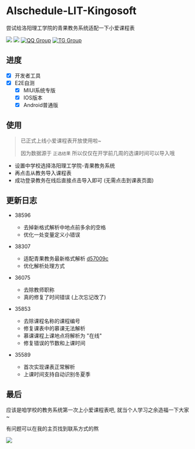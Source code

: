 # AIschedule-LIT-Kingosoft

尝试给洛阳理工学院的青果教务系统适配一下小爱课程表

[![](https://img.shields.io/badge/dynamic/json?color=blue&label=%E5%BC%80%E5%8F%91%E8%80%85&query=%24.coderName&url=https%3A%2F%2Fopen-schedule.ai.xiaomi.com%2Fapi%2Fcoder%3Ftb_id%3D36075%26amp?style=plastic)](https://blog.icepie.net/)
![](https://img.shields.io/badge/dynamic/json?color=blueviolet&label=%E4%BD%BF%E7%94%A8%E4%BA%BA%E6%95%B0&query=%24.usedNum&url=https%3A%2F%2Fopen-schedule.ai.xiaomi.com%2Fapi%2Fcoder%3Ftb_id%3D36075%26amp?style=plastic)
[![QQ Group](https://img.shields.io/badge/QQ%20群-647027400-red.svg)](https://jq.qq.com/?_wv=1027&k=lz0XyN86)
[![TG Group](https://img.shields.io/badge/TG%20群-lit_edu-blue.svg)](https://t.me/lit_edu)

## 进度

- [X] 开发者工具
- [X] E2E自测 
  - [X] MIUI系统专版
  - [X] IOS版本
  - [X] Android普通版

## 使用

> 已正式上线小爱课程表开放使用啦~
> 
> 因为数据源于 `正选结果` 所以仅仅在开学前几周的选课时间可以导入哦

- 设置中学校选择洛阳理工学院-青果教务系统
- 再点击从教务导入课程表
- 成功登录教务在线后直接点击导入即可 (无需点击到课表页面)

## 更新日志

- 38596
  - 去掉新格式解析中地点前多余的空格
  - 优化一处变量定义小错误

- 38307
  - 适配青果教务最新格式解析 [d57009c](https://github.com/icepie/AIschedule-LIT-Kingosoft/commit/d57009c1eaf1cb95fcb32b493bb265603fd11002)
  - 优化解析处理方式

- 36075
  - 去除教师职称
  - 真的修复了时间错误 (上次忘记改了)

- 35853
  - 去除课程名称的课程编号
  - 修复课表中的慕课无法解析
  - 慕课课程上课地点将解析为 "在线"
  - 修复错误的节数和上课时间

- 35589
  - 首次实现课表正常解析
  - 上课时间支持自动识别冬夏季

## 最后

应该是咱学校的教务系统第一次上小爱课程表吧, 就当个人学习之余造福一下大家 ~

有问题可以在我的主页找到联系方式的熬

![](https://vkceyugu.cdn.bspapp.com/VKCEYUGU-b1ebbd3c-ca49-405b-957b-effe60782276/9ead5234-f104-40bc-9c89-827339a013c9.jpg)

